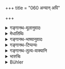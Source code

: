 +++
title = "060 अन्यान् अपि"

+++

<details><summary>गङ्गानथ-मूलानुवादः</summary>

He shall also appoint other ministers, who are pure, wise, firm, experts in collecting revenue and thoroughly tested.—(60)
</details>

<details><summary>मेधातिथिः</summary>

यद् उक्तम् "सप्त चाष्टौ वा" (म्ध् ७.५४) इति तस्यायम् अपवादः । **अर्थसमाहर्तॄन्** संनिधातॄन् **सुपरीक्षितान्** उपधाभिः कुर्यात् ॥ ७.६० ॥
</details>

<details><summary>गङ्गानथ-भाष्यानुवादः</summary>

This is an exception to what has been said regarding the appointing of ‘seven or eight’ ministers (verse 54).

‘*Experts in collecting revenue*’—thoroughly experienced in the work of collecting revenue.

‘*Tested*’—by the tests (described above).—(60)
</details>

<details><summary>गङ्गानथ-टिप्पन्यः</summary>

This verse is quoted in *Vīramitrodaya* (Rājanīti, p. 185);—and in
*Nītimayūkha* (p. 53).
</details>

<details><summary>गङ्गानथ-तुल्य-वाक्यानि</summary>

**(verses 7.60-62)  
**

(See the texts under 54.)

*Viṣṇu* (8.16-21).—‘The king shall appoint able officials for the
working of his mines, for the levying of taxes and of the fares to be
paid at ferries, and for his elephants and forests. He shall appoint
pious persons for performing acts of piety; skilled men for financial
business; brave men for fighting; stern men for acts of rigour; and
eunuchs for his wives.’

*Yājñavalkya* (1.320-21).—He shall appoint such officials as are experts
in their work, clever and pure and alert, to the departments of income
and expenditure and the harems.’

*Arthaśāstra* (p. 136).—‘The officer placed in charge of Forts shall
look after the following: tolls, fines, weights and measures, landmarks
and boundaries, coinage, wines, slaughterhouse, yarns, oils, butter,
salt, gold, trade-regulations, courtesans, gambling, engineering,
building, arts and crafts, temples and entrance and exit.’

*Arthaśāstra* (p. 6).—‘Officers of the following departments are to be
appointed:—gold, granary, trade, forestry, armoury, weights and
measures, measurements of time and surveying, customs and tolls,
spinning and weaving, agriculture, excise, slaughterhouse, courtesans,
navy, cattle, horse, elephant, chariot, infantry, army-command, coinage,
pasture-land, collection of revenues, espionage, city-administration.’
</details>

<details><summary>भारुचिः</summary>

मन्त्रिगुणयुक्तान् एतान् अपि कुर्यात् सर्वोपधाभिदृष्टतया च **सुपरीक्षितान्** । **अर्थसअमाहर्तॄन्** संनिधातॄन् [सप्ताष्टौ] वा संख्यानियमापवादो ऽयं राजसहायानाम् उच्यते ॥ ७.६० ॥
</details>

<details><summary>Bühler</summary>

060	He must also appoint other officials, (men) of integrity, (who are) wise, firm, well able to collect money, and well tried.
</details>
